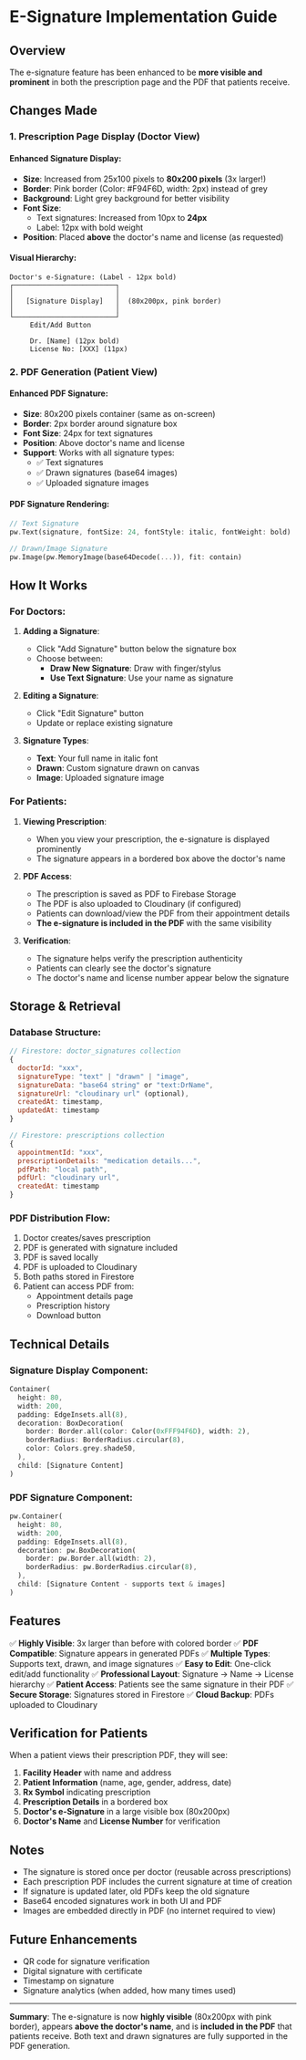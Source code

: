 # E-Signature Implementation Guide

## Overview
The e-signature feature has been enhanced to be **more visible and prominent** in both the prescription page and the PDF that patients receive.

## Changes Made

### 1. **Prescription Page Display (Doctor View)**

#### Enhanced Signature Display:
- **Size**: Increased from 25x100 pixels to **80x200 pixels** (3x larger!)
- **Border**: Pink border (Color: #F94F6D, width: 2px) instead of grey
- **Background**: Light grey background for better visibility
- **Font Size**: 
  - Text signatures: Increased from 10px to **24px**
  - Label: 12px with bold weight
- **Position**: Placed **above** the doctor's name and license (as requested)

#### Visual Hierarchy:
```
Doctor's e-Signature: (Label - 12px bold)
┌─────────────────────────┐
│                         │
│   [Signature Display]   │  (80x200px, pink border)
│                         │
└─────────────────────────┘
     Edit/Add Button
     
     Dr. [Name] (12px bold)
     License No: [XXX] (11px)
```

### 2. **PDF Generation (Patient View)**

#### Enhanced PDF Signature:
- **Size**: 80x200 pixels container (same as on-screen)
- **Border**: 2px border around signature box
- **Font Size**: 24px for text signatures
- **Position**: Above doctor's name and license
- **Support**: Works with all signature types:
  - ✅ Text signatures
  - ✅ Drawn signatures (base64 images)
  - ✅ Uploaded signature images

#### PDF Signature Rendering:
```dart
// Text Signature
pw.Text(signature, fontSize: 24, fontStyle: italic, fontWeight: bold)

// Drawn/Image Signature
pw.Image(pw.MemoryImage(base64Decode(...)), fit: contain)
```

## How It Works

### For Doctors:

1. **Adding a Signature**:
   - Click "Add Signature" button below the signature box
   - Choose between:
     - **Draw New Signature**: Draw with finger/stylus
     - **Use Text Signature**: Use your name as signature
   
2. **Editing a Signature**:
   - Click "Edit Signature" button
   - Update or replace existing signature

3. **Signature Types**:
   - **Text**: Your full name in italic font
   - **Drawn**: Custom signature drawn on canvas
   - **Image**: Uploaded signature image

### For Patients:

1. **Viewing Prescription**:
   - When you view your prescription, the e-signature is displayed prominently
   - The signature appears in a bordered box above the doctor's name

2. **PDF Access**:
   - The prescription is saved as PDF to Firebase Storage
   - The PDF is also uploaded to Cloudinary (if configured)
   - Patients can download/view the PDF from their appointment details
   - **The e-signature is included in the PDF** with the same visibility

3. **Verification**:
   - The signature helps verify the prescription authenticity
   - Patients can clearly see the doctor's signature
   - The doctor's name and license number appear below the signature

## Storage & Retrieval

### Database Structure:
```javascript
// Firestore: doctor_signatures collection
{
  doctorId: "xxx",
  signatureType: "text" | "drawn" | "image",
  signatureData: "base64 string" or "text:DrName",
  signatureUrl: "cloudinary url" (optional),
  createdAt: timestamp,
  updatedAt: timestamp
}

// Firestore: prescriptions collection
{
  appointmentId: "xxx",
  prescriptionDetails: "medication details...",
  pdfPath: "local path",
  pdfUrl: "cloudinary url",
  createdAt: timestamp
}
```

### PDF Distribution Flow:
1. Doctor creates/saves prescription
2. PDF is generated with signature included
3. PDF is saved locally
4. PDF is uploaded to Cloudinary
5. Both paths stored in Firestore
6. Patient can access PDF from:
   - Appointment details page
   - Prescription history
   - Download button

## Technical Details

### Signature Display Component:
```dart
Container(
  height: 80,
  width: 200,
  padding: EdgeInsets.all(8),
  decoration: BoxDecoration(
    border: Border.all(color: Color(0xFFF94F6D), width: 2),
    borderRadius: BorderRadius.circular(8),
    color: Colors.grey.shade50,
  ),
  child: [Signature Content]
)
```

### PDF Signature Component:
```dart
pw.Container(
  height: 80,
  width: 200,
  padding: EdgeInsets.all(8),
  decoration: pw.BoxDecoration(
    border: pw.Border.all(width: 2),
    borderRadius: pw.BorderRadius.circular(8),
  ),
  child: [Signature Content - supports text & images]
)
```

## Features

✅ **Highly Visible**: 3x larger than before with colored border
✅ **PDF Compatible**: Signature appears in generated PDFs
✅ **Multiple Types**: Supports text, drawn, and image signatures
✅ **Easy to Edit**: One-click edit/add functionality
✅ **Professional Layout**: Signature → Name → License hierarchy
✅ **Patient Access**: Patients see the same signature in their PDF
✅ **Secure Storage**: Signatures stored in Firestore
✅ **Cloud Backup**: PDFs uploaded to Cloudinary

## Verification for Patients

When a patient views their prescription PDF, they will see:

1. **Facility Header** with name and address
2. **Patient Information** (name, age, gender, address, date)
3. **Rx Symbol** indicating prescription
4. **Prescription Details** in a bordered box
5. **Doctor's e-Signature** in a large visible box (80x200px)
6. **Doctor's Name** and **License Number** for verification

## Notes

- The signature is stored once per doctor (reusable across prescriptions)
- Each prescription PDF includes the current signature at time of creation
- If signature is updated later, old PDFs keep the old signature
- Base64 encoded signatures work in both UI and PDF
- Images are embedded directly in PDF (no internet required to view)

## Future Enhancements

- QR code for signature verification
- Digital signature with certificate
- Timestamp on signature
- Signature analytics (when added, how many times used)

---

**Summary**: The e-signature is now **highly visible** (80x200px with pink border), appears **above the doctor's name**, and is **included in the PDF** that patients receive. Both text and drawn signatures are fully supported in the PDF generation.
